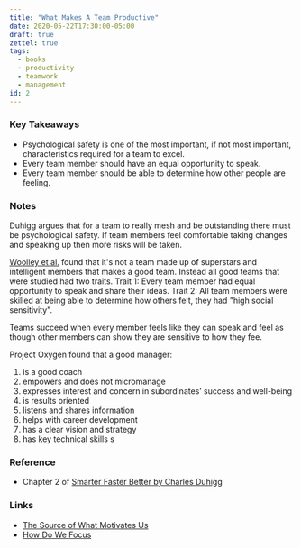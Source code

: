 ```yaml
---
title: "What Makes A Team Productive"
date: 2020-05-22T17:30:00-05:00
draft: true
zettel: true
tags:
  - books
  - productivity
  - teamwork
  - management
id: 2
---
```

### Key Takeaways
  * Psychological safety is one of the most important, if not most important, characteristics required for a team to excel.
  * Every team member should have an equal opportunity to speak.
  * Every team member should be able to determine how other people are feeling.

### Notes
Duhigg argues that for a team to really mesh and be outstanding there must be psychological safety. If team members feel comfortable taking changes and speaking up then more risks will be taken. 

[Woolley et al.](http://www.chabris.com/Woolley2010a.pdf) found that it's not a team made up of superstars and intelligent members that makes a good team. Instead all good teams that were studied had two traits. Trait 1: Every team member had equal opportunity to speak and share their ideas. Trait 2: All team members were skilled at being able to determine how others felt, they had "high social sensitivity".

Teams succeed when every member feels like they can speak and feel as though other members can show they are sensitive to how they fee. 

Project Oxygen found that a good manager:
  1. is a good coach
  2. empowers and does not micromanage
  3. expresses interest and concern in subordinates’ success and well-being
  4. is results oriented
  5. listens and shares information
  6. helps with career development
  7. has a clear vision and strategy
  8. has key technical skills
s
### Reference
  * Chapter 2 of [Smarter Faster Better by Charles Duhigg](https://www.goodreads.com/book/show/25733966-smarter-faster-better)

### Links
  * [The Source of What Motivates Us](202005201527-The-Source-Of-What-Motivates-Us.md)
  * [How Do We Focus](202005221730-How-Do-We-Focus.md)
